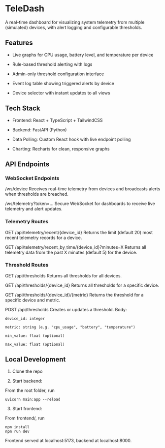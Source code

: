 # TeleDash

A real-time dashboard for visualizing system telemetry from multiple (simulated) devices, with alert logging and configurable thresholds.

## Features

- Live graphs for CPU usage, battery level, and temperature per device

- Rule-based threshold alerting with logs

- Admin-only threshold configuration interface

- Event log table showing triggered alerts by device

- Device selector with instant updates to all views

## Tech Stack

- Frontend: React + TypeScript + TailwindCSS

- Backend: FastAPI (Python)

- Data Polling: Custom React hook with live endpoint polling

- Charting: Recharts for clean, responsive graphs

## API Endpoints

### WebSocket Endpoints

/ws/device
Receives real-time telemetry from devices and broadcasts alerts when thresholds are breached.

/ws/telemetry?token=...
Secure WebSocket for dashboards to receive live telemetry and alert updates.

### Telemetry Routes

GET /api/telemetry/recent/{device_id}
Returns the limit (default 20) most recent telemetry records for a device.

GET /api/telemetry/recent_by_time/{device_id}?minutes=X
Returns all telemetry data from the past X minutes (default 5) for the device.

### Threshold Routes

GET /api/thresholds
Returns all thresholds for all devices.

GET /api/thresholds/{device_id}
Returns all thresholds for a specific device.

GET /api/thresholds/{device_id}/{metric}
Returns the threshold for a specific device and metric.

POST /api/thresholds
Creates or updates a threshold.
Body:

    device_id: integer

    metric: string (e.g. "cpu_usage", "battery", "temperature")

    min_value: float (optional)

    max_value: float (optional)


## Local Development

1. Clone the repo

2. Start backend: 
    
From the root folder, run

```
uvicorn main:app --reload
```

3. Start frontend: 

From frontend/, run

```
npm install
npm run dev
```

Frontend served at localhost:5173, backend at localhost:8000.
